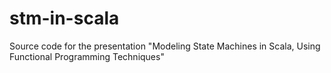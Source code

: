 # stm-in-scala

Source code for the presentation "Modeling State Machines in Scala, Using Functional Programming Techniques"

